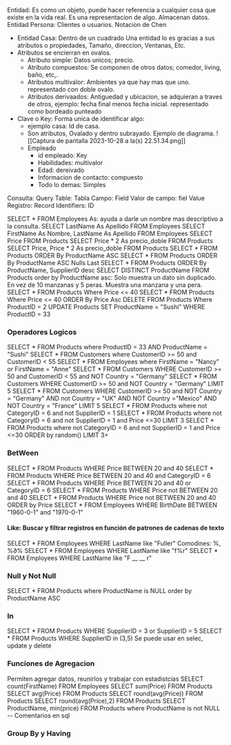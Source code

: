 Entidad: Es como un objeto, puede hacer referencia a cualquier cosa que existe en la vida real. Es una representacion de algo.
Almacenan datos.
Entidad Persona: Clientes o usuarios.
Notacion de Chen
- Entidad Casa: Dentro de un cuadrado
Una entidad lo es gracias a sus atributos o propiedades, Tamaño, direccion, Ventanas, Etc.
- Atributos se encierran en ovalos.
	- Atributo simple: Datos unicos; precio.
	- Atributo compuestos: Se componen de otros datos; comedor, living, baño, etc,.
	- Atributos multivalor: Ambientes ya que hay mas que uno. representado con doble ovalo.
	- Atributos derivaados: Antiguedad y ubicacion, se adquieran a traves de otros, ejemplo: fecha final menos fecha inicial. representado como bordeado punteado
- Clave o Key: Forma unica de identificar algo:
	- ejemplo casa: Id de casa.
	- Son atributos, Ovalado y dentro subrayado.
	Ejemplo de diagrama.
	![[Captura de pantalla 2023-10-28 a la(s) 22.51.34.png]]
	- Empleado
		- id empleado: Key
		- Habilidades: multivalor
		- Edad: dereivado
		- Informacion de contacto: compuesto
		- Todo lo demas: Simples

Consulta: Query
Table: Tabla
Campo: Field
Valor de campo: fiel Value
Registro: Record
Identifiers: ID

SELECT *  FROM Employees
As: ayuda a darle un nombre mas descriptivo a la consulta.
SELECT LastName As Apellido  FROM Employees
SELECT FirstName As Nombre, LastName As Apellido  FROM Employees
SELECT  Price FROM Products
SELECT  Price * 2 As precio_doble FROM Products
SELECT  Price, Price * 2 As precio_doble FROM Products
SELECT * FROM Products
ORDER By ProductName ASC
SELECT * FROM Products
ORDER By ProductName ASC Nulls Last
SELECT * FROM Products
ORDER By ProductName, SupplierID desc
SELECT  DISTINCT ProductName FROM Products order by ProductName asc: Solo muestra un dato sin duplicado. En vez de 10 manzanas y 5 peras. Muestra una manzana y una pera.
SELECT * FROM Products Where Price  <= 40
SELECT * FROM Products Where Price  <= 40   ORDER By Price Asc
DELETE  FROM Products Where ProductID = 2
UPDATE Products SET ProductName = "Sushi" WHERE ProductID = 33
### Operadores Logicos
SELECT * FROM Products  where  ProductID = 33 AND ProductName = "Sushi"
SELECT * FROM  Customers where CustomerID >= 50 and CustomerID < 55
SELECT * FROM  Employees where  FirstName = "Nancy" or FirstName = "Anne"
SELECT  * FROM Customers  WHERE CustomerID >= 50 and CustomerID < 55 and NOT Country = "Germany"
SELECT  * FROM Customers  WHERE CustomerID >= 50 and NOT Country = "Germany"
LIMIT 5
SELECT  * FROM Customers  WHERE CustomerID >= 50 and NOT Country = "Germany" AND not Country = "UK" AND NOT Country ="Mexico" AND NOT Country = "France"
LIMIT 5 
SELECT  * FROM Products where not CategoryID = 6 and not SupplierID = 1
SELECT  * FROM Products where not CategoryID = 6 and not SupplierID = 1 and Price <=30 LIMIT 3
SELECT  * FROM Products where not CategoryID = 6 and not SupplierID = 1 and Price <=30 ORDER by random() LIMIT 3+

### BetWeen
SELECT * FROM Products WHERE Price BETWEEN  20 and 40
SELECT * FROM Products WHERE Price BETWEEN  20 and 40 and CategoryID = 6
SELECT * FROM Products WHERE Price BETWEEN  20 and 40 or CategoryID = 6
SELECT * FROM Products WHERE Price not BETWEEN  20 and 40 
SELECT * FROM Products WHERE Price not BETWEEN  20 and 40  ORDER by Price
SELECT * FROM Employees WHERE BirthDate  BETWEEN  "1960-0-1" and "1970-0-1" 

#### Like: Buscar y filtrar registros en función de patrones de cadenas de texto

SELECT * FROM Employees WHERE LastName like "Fuller"
Comodines: %, %∂%
SELECT * FROM Employees WHERE LastName like "f%r"
SELECT * FROM Employees WHERE LastName like "F __ __ r"

### Null y Not Null
SELECT * FROM Products where ProductName is NULL order by ProductName ASC

### In
SELECT * FROM Products WHERE SupplierID = 3 or SupplierID = 5
SELECT * FROM Products WHERE SupplierID in (3,5)
Se puede usar en selec, update y delete

### Funciones de Agregacion
Permiten agregar datos, reunirlos y trabajar con estadistcias
SELECT count(FirstName) FROM Employees
SELECT sum(Price) FROM Products
SELECT avg(Price) FROM Products
SELECT round(avg(Price)) FROM Products
SELECT round(avg(Price),2) FROM Products
SELECT ProductName, min(price) FROM Products where ProductName is not NULL
-- Comentarios en sql
### Group By y Having
